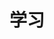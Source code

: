 ---
title: 学习
menu:
  main:
    parent: blog
    weight: 2
    params:
      icon: <i class="fas fa-fw fa-school text-info"></i>
---